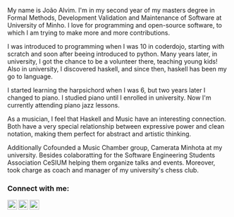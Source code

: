My name is João Alvim. I'm in my second year of my masters degree in Formal Methods, Development Validation and Maintenance of Software at University of Minho. I love for programming and open-source software, to which I am trying to make more and more contributions.

I was introduced to programming when I was 10 in coderdojo, starting with scratch and soon after beeing introduced to python. Many years later, in university, I got the chance to be a volunteer there, teaching young kids! Also in university, I discovered haskell, and since then, haskell has been my go to language.

I started learning the harpsichord when I was 6, but two years later I changed to piano. I studied piano until I enrolled in university. Now I'm currently attending piano jazz lessons.

As a musician, I feel that Haskell and Music have an interesting connection. Both have a very special relationship between expressive power and clean notation, making them perfect for abstract and artistic thinking.

Additionally Cofounded a Music Chamber group, Camerata Minhota at my university. Besides colaboratting for the Software Engineering Students Association CeSIUM helping them organize talks and events. Moreover, took charge as coach and manager of my university's chess club. 


<!---
<br />

# "The purpose of abstraction is not to be vague, but to create a new semantic level in which one can be absolutely precise." (E. Dijkstra)

<br />


% ### Languages and Tools:
% [<img align="left" alt="Haskell" width="30px" src="https://iconape.com/wp-content/files/hc/371044/svg/371044.svg" />][instagram]
% [<img align="left" alt="C" width="26px" src="https://upload.wikimedia.org/wikipedia/commons/thumb/1/18/C_Programming_Language.svg/1853px-C_Programming_Language.svg.png" />][instagram]
% [<img align="left" alt="Python" width="26px" src="https://upload.wikimedia.org/wikipedia/commons/thumb/c/c3/Python-logo-notext.svg/640px-Python-logo-notext.svg.png" />][instagram]

-->

<!--

![Top Languages](https://github-readme-stats.vercel.app/api/top-langs/?username=jotaalvim&layout=compact&theme=nord&hide_border=true)
-->

### Connect with me:

[<img align="left" alt="Instagram" width="22px" src="https://cdn.jsdelivr.net/npm/simple-icons@v3/icons/instagram.svg" />][instagram]
[<img align="left" alt="Instagram" width="22px" src="https://cdn.jsdelivr.net/npm/simple-icons@v3/icons/facebook.svg" />][facebook]
[<img align="left" alt="LinkedIn" width="22px" src="https://cdn.jsdelivr.net/npm/simple-icons@v3/icons/linkedin.svg" />][linkedin]


[instagram]: https://instagram.com/jotaalvim
[linkedin]: https://www.linkedin.com/in/jo%C3%A3o-alvim-050778223/
[facebook]: https://www.facebook.com/joaoafonso.alvim
